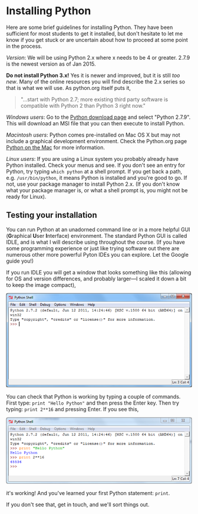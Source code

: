 # Installing Python

Here are some brief guidelines for installing Python. They have been
sufficient for most students to get it installed, but don't hesitate to
let me know if you get stuck or are uncertain about how to proceed at
some point in the process.

*Version*: We will be using Python 2.x where x needs to be 4 or greater.
2.7.9 is the newest version as of Jan 2015.

**Do not install Python 3.x!** Yes it is newer and improved, but it is
still *too new*. Many of the online resources you will find describe the
2.x series so that is what we will use. As python.org itself puts it,

> "\...start with Python 2.7; more existing third party software is
> compatible with Python 2 than Python 3 right now."

*Windows users*: Go to the [Python download
page](http://www.python.org/download) and select "Python 2.7.9". This
will download an MSI file that you can then execute to install Python.

*Macintosh users*: Python comes pre-installed on Mac OS X but may not
include a graphical development environment. Check the Python.org page
[Python on the Mac](http://www.python.org/download/mac/) for more
information.

*Linux users*: If you are using a Linux system you probably already have
Python installed. Check your menus and see. If you don't see an entry
for Python, try typing `which python` at a shell prompt. If you get back
a path, e.g. `/usr/bin/python`, it means Python is installed and you're
good to go. If not, use your package manager to install Python 2.x. (If
you don't know what your package manager is, or what a shell prompt is,
you might not be ready for Linux).

## Testing your installation

You can run Python at an unadorned command line or in a more helpful GUI
(**G**raphical **U**ser **I**nterface) environment. The standard Python
GUI is called IDLE, and is what I will describe using throughout the
course. (If you have some programming experience or just like trying
software out there are numerous other more powerful Pyton IDEs you can
explore. Let the Google guide you!)

If you run IDLE you will get a window that looks something like this
(allowing for OS and version differences, and probably larger—I scaled
it down a bit to keep the image compact),

![.](30_IDLE_window.png)

You can check that Python is working by typing a couple of commands.
First type: `print "Hello Python"` and then press the Enter key. Then
try typing: `print 2**16` and pressing Enter. If you see this,

![.](30_IDLE_test.png)

it's working! And you've learned your first Python statement: `print`.

If you don't see that, get in touch, and we'll sort things out.

